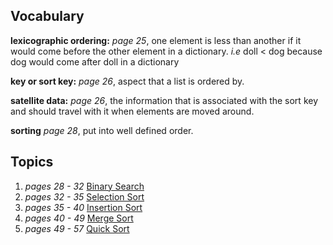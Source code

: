 ## Vocabulary

**lexicographic ordering:** _page 25_, one element is less than another if it would come before the other element in a dictionary. _i.e_ doll < dog because dog would come after doll in a dictionary

**key or sort key:** _page 26_, aspect that a list is ordered by.

**satellite data:** _page 26_, the information that is associated with the sort key and should travel with it when elements are moved around.

**sorting** _page 28_, put into well defined order.

## Topics

1.  _pages 28 - 32_ [Binary Search](binary_search.md)
2.  _pages 32 - 35_ [Selection Sort](selection_sort.md)
3.  _pages 35 - 40_ [Insertion Sort](insertion_sort.md)
4.  _pages 40 - 49_ [Merge Sort](merge_sort.md)
5.  _pages 49 - 57_ [Quick Sort](quick_sort.md)
